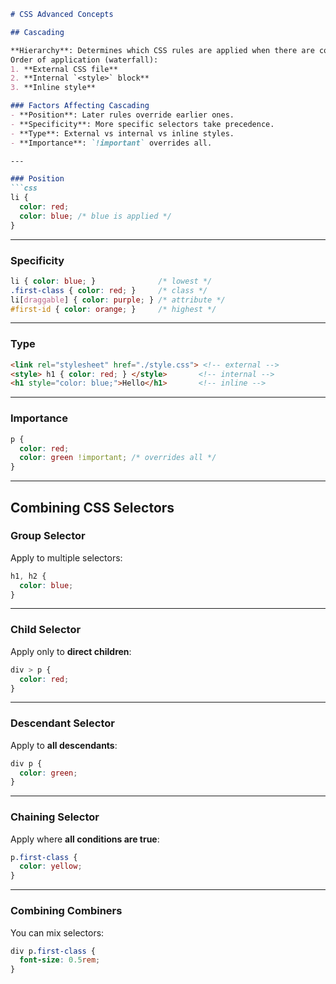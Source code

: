 ````markdown
# CSS Advanced Concepts

## Cascading

**Hierarchy**: Determines which CSS rules are applied when there are conflicts.  
Order of application (waterfall):
1. **External CSS file**
2. **Internal `<style>` block**
3. **Inline style**

### Factors Affecting Cascading
- **Position**: Later rules override earlier ones.
- **Specificity**: More specific selectors take precedence.
- **Type**: External vs internal vs inline styles.
- **Importance**: `!important` overrides all.

---

### Position
```css
li {
  color: red;
  color: blue; /* blue is applied */
}
````

---

### Specificity

```css
li { color: blue; }              /* lowest */
.first-class { color: red; }     /* class */
li[draggable] { color: purple; } /* attribute */
#first-id { color: orange; }     /* highest */
```

---

### Type

```html
<link rel="stylesheet" href="./style.css"> <!-- external -->
<style> h1 { color: red; } </style>       <!-- internal -->
<h1 style="color: blue;">Hello</h1>       <!-- inline -->
```

---

### Importance

```css
p {
  color: red;
  color: green !important; /* overrides all */
}
```

---

## Combining CSS Selectors

### Group Selector

Apply to multiple selectors:

```css
h1, h2 {
  color: blue;
}
```

---

### Child Selector

Apply only to **direct children**:

```css
div > p {
  color: red;
}
```

---

### Descendant Selector

Apply to **all descendants**:

```css
div p {
  color: green;
}
```

---

### Chaining Selector

Apply where **all conditions are true**:

```css
p.first-class {
  color: yellow;
}
```

---

### Combining Combiners

You can mix selectors:

```css
div p.first-class {
  font-size: 0.5rem;
}
```

```
```
